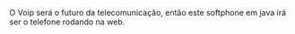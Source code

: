 O Voip será o futuro da telecomunicação, então este softphone em java irá ser o telefone rodando na web.